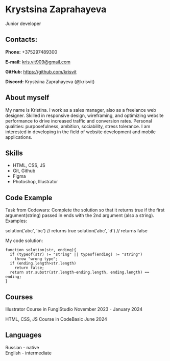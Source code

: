 # Krystsina Zaprahayeva
Junior developer

##  **Contacts:**
**Phone:** +375297489300  

**E-mail:** kris.vit909@gmail.com 

**GitHub:** https://github.com/krisvit 

**Discord:** Krystsina Zaprahayeva (@krisvit)   

## **About myself**  

My name is Kristina. I work as a sales manager, also as a freelance web designer.  Skilled in responsive design, wireframing, and optimizing website performance to drive increased traffic and conversion rates.  Personal qualities: purposefulness, ambition, sociability, stress tolerance. I am interested in developing in the field of website development and mobile applications.

## **Skills**  

* HTML, CSS, JS
* Git, Github 
* Figma  
* Photoshop, Illustrator  

## **Code Example**  

Task from Codewars: Complete the solution so that it returns true if the first argument(string) passed in ends with the 2nd argument (also a string). 
Examples:

solution('abc', 'bc') // returns true
solution('abc', 'd') // returns false

My code solution:

```
function solution(str, ending){
  if (typeof(str) != "string" || typeof(ending) != "string")
    throw "wrong type";
  if (ending.length>str.length)
    return false;
  return str.substr(str.length-ending.length, ending.length) == ending;
}

```

## **Courses**   

Illustrator Course in FungiStudio
November 2023 - January 2024

HTML, CSS, JS Course in CodeBasic
June 2024

## **Languages**   

Russian - native   
English - intermediate  
 
